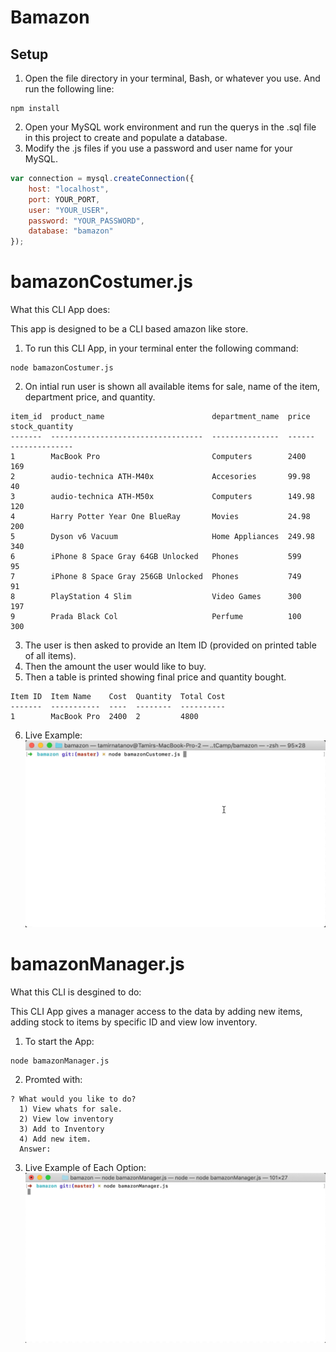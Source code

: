 # Bamazon
## Setup
1. Open the file directory in your terminal, Bash, or whatever you use. And run the following line:
```
npm install
```
2. Open your MySQL work environment and run the querys in the .sql file in this project to create and populate a database.
3. Modify the .js files if you use a password and user name for your MySQL.
```javascript
var connection = mysql.createConnection({
    host: "localhost",
    port: YOUR_PORT,
    user: "YOUR_USER",
    password: "YOUR_PASSWORD",
    database: "bamazon"
});
```

# bamazonCostumer.js
What this CLI App does:

This app is designed to be a CLI based amazon like store.

1. To run this CLI App, in your terminal enter the following command:
```
node bamazonCostumer.js
```

2. On intial run user is shown all available items for sale, name of the item, department price, and quantity.
```
item_id  product_name                        department_name  price   stock_quantity
-------  ----------------------------------  ---------------  ------  --------------
1        MacBook Pro                         Computers        2400    169
2        audio-technica ATH-M40x             Accesories       99.98   40
3        audio-technica ATH-M50x             Computers        149.98  120
4        Harry Potter Year One BlueRay       Movies           24.98   200
5        Dyson v6 Vacuum                     Home Appliances  249.98  340
6        iPhone 8 Space Gray 64GB Unlocked   Phones           599     95
7        iPhone 8 Space Gray 256GB Unlocked  Phones           749     91
8        PlayStation 4 Slim                  Video Games      300     197
9        Prada Black Col                     Perfume          100     300
```
3. The user is then asked to provide an Item ID (provided on printed table of all items).
4. Then the amount the user would like to buy.
5. Then a table is printed showing final price and quantity bought.
```
Item ID  Item Name    Cost  Quantity  Total Cost
-------  -----------  ----  --------  ----------
1        MacBook Pro  2400  2         4800
```

6. Live Example:
![live2](assets/live2.gif)
# bamazonManager.js

What this CLI is desgined to do:

This CLI App gives a manager access to the data by adding new items, adding stock to items by specific ID and view low inventory.

1. To start the App:
```
node bamazonManager.js
```

2. Promted with:
```
? What would you like to do?
  1) View whats for sale.
  2) View low inventory
  3) Add to Inventory
  4) Add new item.
  Answer:
```
3. Live Example of Each Option:
![liveExample](assets/liveExample.gif)